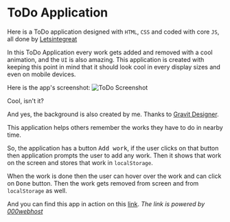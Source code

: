 # ToDo Application
Here is a ToDo application designed with `HTML`, `CSS` and coded with core `JS`, all done by [Letsintegreat](https://github.com/Letsintegreat)

In this ToDo Application every work gets added and removed with a cool animation, and the `UI` is also amazing.
This application is created with keeping this point in mind that it should look cool in every display sizes and even on mobile devices.

Here is the app's screenshot:
![ToDo Screenshot](https://i.stack.imgur.com/Ay6Dr.png)

Cool, isn't it?

And yes, the background is also created by me. Thanks to [Gravit Designer](https://www.designer.io/).

This application helps others remember the works they have to do in nearby time.

So, the application has a button <kbd>Add work</kbd>, if the user clicks on that button then application prompts the user to add any work. 
Then it shows that work on the screen and stores that work in `localStorage`.

When the work is done then the user can hover over the work and can click on <kbd>Done</kbd> button. 
Then the work gets removed from screen and from `localStorage` as well.

And you can find this app in action on this [link](http://harshitseksaria9.000webhostapp.com). *The link is powered by [000webhost](https://www.000webhost.com/)*
